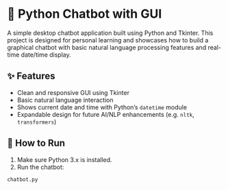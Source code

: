 # 🧠 Python Chatbot with GUI

A simple desktop chatbot application built using Python and Tkinter. This project is designed for personal learning and showcases how to build a graphical chatbot with basic natural language processing features and real-time date/time display.

## ✨ Features

- Clean and responsive GUI using Tkinter
- Basic natural language interaction
- Shows current date and time with Python’s `datetime` module
- Expandable design for future AI/NLP enhancements (e.g. `nltk`, `transformers`)

## 🚀 How to Run

1. Make sure Python 3.x is installed.
2. Run the chatbot:

```bash
chatbot.py


